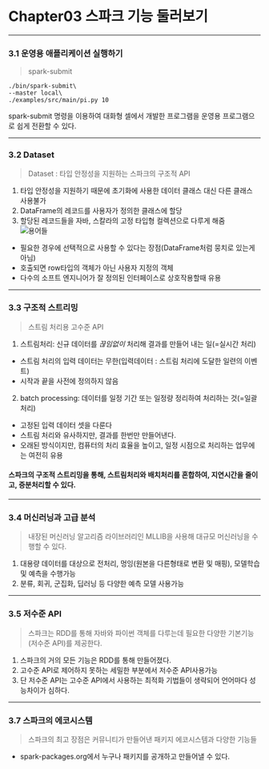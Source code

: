 # Chapter03 스파크 기능 둘러보기
- - -
### 3.1 운영용 애플리케이션 실행하기
> spark-submit
```
./bin/spark-submit\
--master local\
./examples/src/main/pi.py 10 
```
spark-submit 명령을 이용하여 대화형 셀에서 개발한 프로그램을 운영용 프로그램으로 쉽게 전환할 수 있다.
- - -
### 3.2 Dataset
> Dataset : 타입 안정성을 지원하는 스파크의 구조적 API
1. 타입 안정성을 지원하기 때문에 초기화에 사용한 데이터 클래스 대신 다른 클래스 사용불가
2. DataFrame의 레코드를 사용자가 정의한 클래스에 할당
3. 할당된 레코드들을 자바, 스칼라의 고정 타입형 컬렉션으로 다루게 해줌   
![용어들](https://user-images.githubusercontent.com/60355414/84241184-1bbc4e80-ab3a-11ea-91df-92f2cc2c7caf.PNG)   
* 필요한 경우에 선택적으로 사용할 수 있다는 장점(DataFrame처럼 뭉치로 있는게 아님)
* 호출되면 row타입의 객체가 아닌 사용자 지정의 객체
* 다수의 소프트 엔지니어가 잘 정의된 인터페이스로 상호작용할때 유용
- - -
### 3.3 구조적 스트리밍
> 스트림 처리용 고수준 API
1. 스트림처리: 신규 데이터를 *끊임없이* 처리해 결과를 만들어 내는 일(=실시간 처리)
* 스트림 처리의 입력 데이터는 무한(입력데이터 : 스트림 처리에 도달한 일련의 이벤트)
* 시작과 끝을 사전에 정의하지 않음
2. batch processing: 데이터를 일정 기간 또는 일정량 정리하여 처리하는 것(=일괄 처리)
* 고정된 입력 데이터 셋을 다룬다
* 스트림 처리와 유사하지만, 결과를 한번만 만들어낸다. 
* 오래된 방식이지만, 컴퓨터의 처리 효율을 높이고, 일정 시점으로 처리하는 업무에는 여전히 유용
#### 스파크의 구조적 스트리밍을 통해, 스트림처리와 배치처리를 혼합하여, 지연시간을 줄이고, 증분처리할 수 있다. 
- - -
### 3.4 머신러닝과 고급 분석
> 내장된 머신러닝 알고리즘 라이브러리인 MLLIB을 사용해 대규모 머신러닝을 수행할 수 있다. 
1. 대용량 데이터를 대상으로 전처리, 멍잉(원본을 다른형태로 변환 및 매핑), 모델학습 및 예측을 수행가능 
2. 분류, 회귀, 군집화, 딥러닝 등 다양한 예측 모델 사용가능
- - -
### 3.5 저수준 API
> 스파크는 RDD를 통해 자바와 파이썬 객체를 다루는데 필요한 다양한 기본기능(저수준 API)를 제공한다. 
1. 스파크의 거의 모든 기능은 RDD를 통해 만들어졌다. 
2. 고수준 API로 제어하지 못하는 세밀한 부분에서 저수준 API사용가능
3. 단 저수준 API는 고수준 API에서 사용하는 최적화 기법들이 생략되어 언어마다 성능차이가 심하다.
- - -
### 3.7 스파크의 에코시스템
> 스파크의 최고 장점은 커뮤니티가 만들어낸 패키지 에코시스템과 다양한 기능들
* spark-packages.org에서 누구나 패키지를 공개하고 만들어낼 수 있다. 

